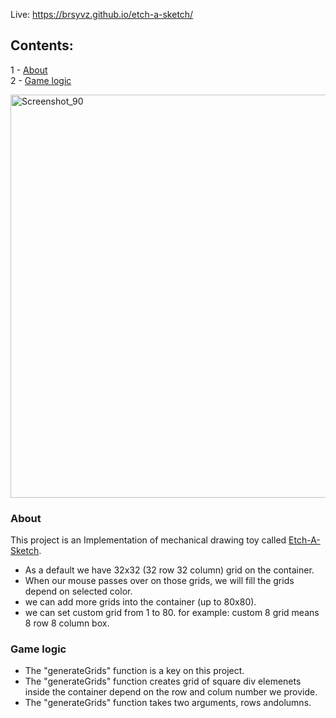 Live: https://brsyvz.github.io/etch-a-sketch/

## Contents:
1 - [About](#about)\
2 - [Game logic](#gl)

<img width="645" alt="Screenshot_90" src="https://user-images.githubusercontent.com/55483569/133145960-d7724c4b-5d47-44c4-937d-9889cfc89e1f.png">
<h3 id="about">About</h3>

This project is an Implementation of mechanical drawing toy called [Etch-A-Sketch](https://en.wikipedia.org/wiki/Etch_A_Sketch). 

- As a default we have 32x32 (32 row 32 column) grid on the container.
- When our mouse passes over on those grids, we will fill the grids depend on selected color.
- we can add more grids into the container (up to 80x80).
- we can set custom grid from 1 to 80.   for example: custom 8 grid means 8 row 8 column box.


<h3 id="gl">Game logic</h3>

- The "generateGrids" function is a key on this project. 
- The "generateGrids" function creates grid of square div elemenets inside the container depend on the row and colum number we provide.
- The "generateGrids" function takes two arguments, rows andolumns.


